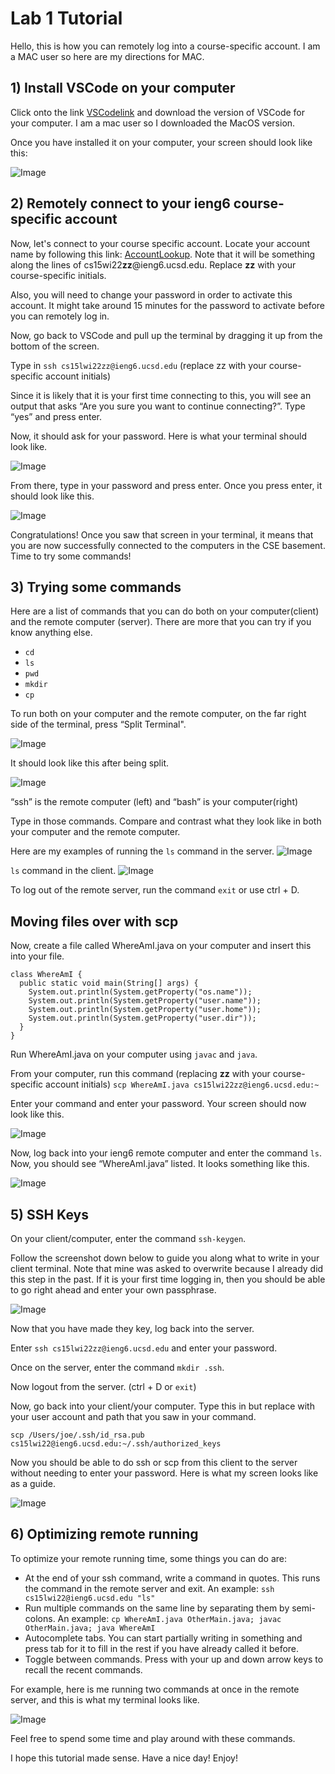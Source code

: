 # Lab 1 Tutorial
Hello, this is how you can remotely log into a course-specific account. I am a MAC user so here are my directions for MAC. 

## 1) Install VSCode on your computer
Click onto the link [VSCodelink](https://code.visualstudio.com/Download) and download the version of VSCode for your computer. I am a mac user so I downloaded the MacOS version.

Once you have installed it on your computer, your screen should look like this:

![Image](pic1.jpeg)


## 2) Remotely connect to your ieng6 course-specific account
Now, let's connect to your course specific account. Locate your account name by following this link: [AccountLookup](https://sdacs.ucsd.edu/~icc/index.php). Note that it will be something along the lines of cs15wi22**zz**@ieng6.ucsd.edu. Replace **zz** with your course-specific initials. 

Also, you will need to change your password in order to activate this account. It might take around 15 minutes for the password to activate before you can remotely log in.

Now, go back to VSCode and pull up the terminal by dragging it up from the bottom of the screen. 

Type in `ssh cs15lwi22zz@ieng6.ucsd.edu` (replace zz with your course-specific account initials)

Since it is likely that it is your first time connecting to this, you will see an output that asks “Are you sure you want to continue connecting?”. Type “yes” and press enter. 

Now, it should ask for your password. Here is what your terminal should look like.

![Image](pic2.1.jpeg)

From there, type in your password and press enter. Once you press enter, it should look like this.

![Image](pic2.2.jpeg)


Congratulations! Once you saw that screen in your terminal, it means that you are now successfully connected to the computers in the CSE basement. Time to try some commands!

## 3) Trying some commands
Here are a list of commands that you can do both on your computer(client) and the remote computer (server). There are more that you can try if you know anything else. 
* `cd`
* `ls`
* `pwd`
* `mkdir`
* `cp`

To run both on your computer and the remote computer, on the far right side of the terminal, press “Split Terminal".

![Image](pic3.1.jpeg)

It should look like this after being split. 

![Image](pic3.2.jpeg)

“ssh” is the remote computer (left) and “bash” is your computer(right)

Type in those commands. Compare and contrast what they look like in both your computer and the remote computer. 

Here are my examples of running the `ls` command in the server. 
![Image](pic3.3.jpeg)

`ls` command in the client.
![Image](pic3.4.jpeg)

To log out of the remote server, run the command `exit` or use ctrl + D.

## Moving files over with scp
Now, create a file called WhereAmI.java on your computer and insert this into your file. 
```
class WhereAmI {
  public static void main(String[] args) {
    System.out.println(System.getProperty("os.name"));
    System.out.println(System.getProperty("user.name"));
    System.out.println(System.getProperty("user.home"));
    System.out.println(System.getProperty("user.dir"));
  }
}
```

Run WhereAmI.java on your computer using `javac` and `java`. 

From your computer, run this command (replacing **zz** with your course-specific account initials)
 `scp WhereAmI.java cs15lwi22zz@ieng6.ucsd.edu:~`

 Enter your command and enter your password. Your screen should now look like this.
 
![Image](pic4.1.jpeg)

Now, log back into your ieng6 remote computer and enter the command `ls`. Now, you should see “WhereAmI.java” listed. It looks something like this. 

![Image](pic4.2.jpeg)

## 5) SSH Keys
On your client/computer, enter the command `ssh-keygen`. 

Follow the screenshot down below to guide you along what to write in your client terminal. Note that mine was asked to overwrite because I already did this step in the past. If it is your first time logging in, then you should be able to go right ahead and enter your own passphrase. 

![Image](pic5.1.jpeg)

Now that you have made they key, log back into the server. 

Enter `ssh cs15lwi22zz@ieng6.ucsd.edu` and enter your password.

Once on the server, enter the command `mkdir .ssh`.


Now logout from the server. (ctrl + D or `exit`)

Now, go back into your client/your computer. Type this in but replace with your user account and path that you saw in your command. 

`scp /Users/joe/.ssh/id_rsa.pub cs15lwi22@ieng6.ucsd.edu:~/.ssh/authorized_keys`

Now you should be able to do ssh or scp from this client to the server without needing to enter your password. Here is what my screen looks like as a guide.

![Image](pic5.2.jpeg)

## 6) Optimizing remote running
To optimize your remote running time, some things you can do are:

* At the end of your ssh command, write a command in quotes. This runs the command in the remote server and exit. An example: `ssh cs15lwi22@ieng6.ucsd.edu "ls"`
* Run multiple commands on the same line by separating them by semi-colons. An example: `cp WhereAmI.java OtherMain.java; javac OtherMain.java; java WhereAmI`
* Autocomplete tabs. You can start partially writing in something and press tab for it to fill in the rest if you have already called it before. 
* Toggle between commands. Press with your up and down arrow keys to recall the recent commands. 

For example, here is me running two commands at once in the remote server, and this is what my terminal looks like. 

![Image](pic6.jpeg)

Feel free to spend some time and play around with these commands. 

I hope this tutorial made sense. Have a nice day! Enjoy!